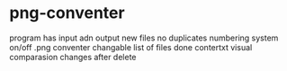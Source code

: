 # png-conventer

program has input adn output
new files
no duplicates
numbering system on/off
.png conventer changable
list of files done
contertxt
visual comparasion
changes after delete
